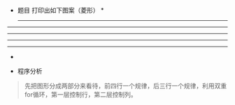 * 题目
打印出如下图案（菱形）
   *
  ***
 *****
*******
 *****
  ***
   *

* 程序分析
>先把图形分成两部分来看待，前四行一个规律，后三行一个规律，利用双重for循环，第一层控制行，第二层控制列。
